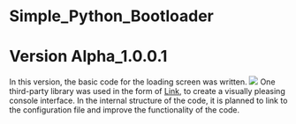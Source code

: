 # Simple_Python_Bootloader

# Version Alpha_1.0.0.1
In this version, the basic code for the loading screen was written.
<img src="https://github.com/NicknameRoot/Simple_Python_Bootloader/blob/gh-pages/version_aplha_1.0.0.1.gif?raw=true">
One third-party library was used in the form of [Link](https://github.com/Textualize/rich), to create a visually pleasing console interface.
In the internal structure of the code, it is planned to link to the configuration file and improve the functionality of the code.
